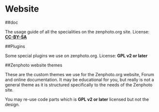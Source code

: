 Website
=======

##doc

The usage guide of all the specialities on the zenphoto.org site. License: **[CC-BY-SA](http://creativecommons.org/licenses/by-sa/4.0)**

##Plugins

Some special plugins we use on zenphoto.org. License: **GPL v2 or later**

##Zenphoto website themes

These are the custom themes we use for the Zenphoto.org website, Forum and online documentation. It may be educational for you, but really is not a general theme as it is structured specifically to the needs of the Zenphoto site. 

You may re-use code parts which is **GPL v2 or later** licensed but not the design.
